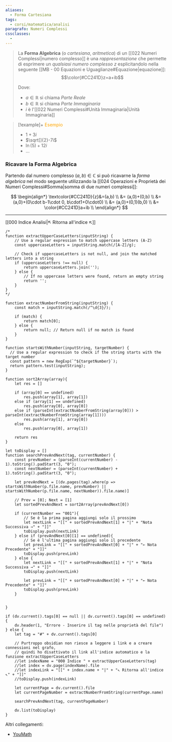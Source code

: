 ```yaml
---
aliases:
  - Forma Cartesiana
tags:
  - corsi/matematica/analisi
paragrafo: Numeri Complessi
cssclasses:
  - 
---
```

>La **Forma Algebrica** (o *cartesiana*, *aritmetica*) di un [[022 Numeri Complessi|numero complesso]] è una *rappresentazione* che permette di esprimere un *qualsiasi numero complesso* $z$ esplicitandolo nella seguente [[MB - 00 Equazioni e Uguaglianze#Equazione|equazione]]: $$\color{#CC241D}z=a+ib$$
>
>Dove: 
>- $a\in \mathbb{R}$ si chiama *Parte Reale* 
>- $b\in \mathbb{R}$ si chiama *Parte Immaginaria*
>- $i$ è l'[[022 Numeri Complessi#Unità Immaginaria|Unità Immaginaria]]

> [!example]+ <font color="orange">Esempio</font>
>- $1+3i$
>- $\sqrt[]{2}-7i$
>- $\ln(5)+12i$
>- $\dots$

### Ricavare la Forma Algebrica
Partendo dal numero complesso $(a,b)\in\mathbb{C}$ si può ricavarne la *forma algebrica* nel modo seguente utilizzando la [[024 Operazioni e Proprietà dei Numeri Complessi#Somma|somma di due numeri complessi]]:

$$
\begin{align*}
\textcolor{#CC241D}{z}&=(a,b) \\
&= (a,0)+(0,b) \\
&= (a,0)+(0\cdot b-1\cdot 0, b\cdot1+0\cdot0) \\
&= (a,0)+(0,1)(b,0) \\
&= \color{#CC241D}a+ib \\
\end{align*}
$$


___
[[000 Indice Analisi|↖ Ritorna all'indice ↖]]

```dataviewjs
/*
function extractUpperCaseLetters(inputString) {
	// Use a regular expression to match uppercase letters (A-Z)
	const uppercaseLetters = inputString.match(/[A-Z]/g);
	
	// Check if uppercaseLetters is not null, and join the matched letters into a string
	if (uppercaseLetters !== null) {
		return uppercaseLetters.join('');
	} else {
	    // If no uppercase letters were found, return an empty string
	    return '';
	}
}
*/

function extractNumberFromString(inputString) {
	const match = inputString.match(/^\d{3}/);
	
	if (match) {
		return match[0];
	} else {
		return null; // Return null if no match is found
	}
}

function startsWithNumber(inputString, targetNumber) {
  // Use a regular expression to check if the string starts with the target number
  const pattern = new RegExp(`^${targetNumber}`);
  return pattern.test(inputString);
}

function sort2Array(array){
	let res = []
	
	if (array[0] == undefined)
		res.push(array[1], array[1])
	else if (array[1] == undefined)
		res.push(array[0], array[0])
	else if (parseInt(extractNumberFromString(array[0])) > parseInt(extractNumberFromString(array[1])))
		res.push(array[1], array[0])
	else
		res.push(array[0], array[1])
	
	return res
}

let toDisplay = []
function searchPrevAndNext(tag, currentNumber) {
	const prevNumber = (parseInt(currentNumber) - 1).toString().padStart(3, "0");
	const nextNumber = (parseInt(currentNumber) + 1).toString().padStart(3, "0");
	
	let prevAndNext = [(dv.pages(tag).where(p => startsWithNumber(p.file.name, prevNumber) || startsWithNumber(p.file.name, nextNumber)).file.name)]
	
	// Prev = [0]; Next = [1]
	let sortedPrevAndNext = sort2Array(prevAndNext[0])
	
	if (currentNumber == "001"){ 
		// Se è la prima pagina aggiungi solo il prossimo
		let nextLink = "[[" + sortedPrevAndNext[1] + "|" + "Nota Successiva →" + "]]"
		toDisplay.push(nextLink)
	} else if (prevAndNext[0][1] == undefined){
		// Se è l'ultima pagina aggiungi solo il precedente
		let prevLink = "[[" + sortedPrevAndNext[0] + "|" + "← Nota Precedente" + "]]"
		toDisplay.push(prevLink)
	} else {
		let nextLink = "[[" + sortedPrevAndNext[1] + "|" + "Nota Successiva →" + "]]"
		toDisplay.push(nextLink)
		
		let prevLink = "[[" + sortedPrevAndNext[0] + "|" + "← Nota Precedente" + "]]"
		toDisplay.push(prevLink)
	}
	
	
}

if (dv.current().tags[0] == null || dv.current().tags[0] == undefined){
	dv.header(1, "Errore - Inserire il tag nelle proprietà del file")
} else {
	let tag = "#" + dv.current().tags[0]

	// Purtroppo obsidian non riesce a leggere i link e a creare connessioni nel grafo,
	// quindi ho disattivato il link all'indice automatico e la funzione extractUpperCaseLetters
	//let indexName = "000 Indice " + extractUpperCaseLetters(tag)
	//let index = dv.page(indexName).file
	//let indexLink = "[[" + index.name + "|" + "↖ Ritorna all'indice ↖" + "]]"
	//toDisplay.push(indexLink)
	
	let currentPage = dv.current().file
	let currentPageNumber = extractNumberFromString(currentPage.name)
	
	searchPrevAndNext(tag, currentPageNumber)
	
	dv.list(toDisplay)
}
```

Altri collegamenti: 
- [YouMath](https://www.youmath.it/lezioni/analisi-matematica/numeri-complessi/2698-numeri-complessi-in-forma-algebrica.html)